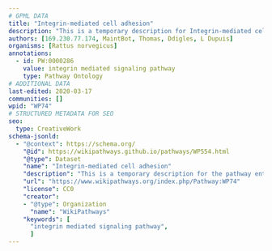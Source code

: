 ```yaml
---
# GPML DATA
title: "Integrin-mediated cell adhesion"
description: "This is a temporary description for Integrin-mediated cell adhesion"
authors: [169.230.77.174, MaintBot, Thomas, Ddigles, L Dupuis]
organisms: [Rattus norvegicus]
annotations:
  - id: PW:0000286
    value: integrin mediated signaling pathway
    type: Pathway Ontology
# ADDITIONAL DATA
last-edited: 2020-03-17
communities: []
wpid: "WP74"
# STRUCTURED METADATA FOR SEO
seo:
  type: CreativeWork
schema-jsonld:
  - "@context": https://schema.org/
    "@id": https://wikipathways.github.io/pathways/WP554.html
    "@type": Dataset
    "name": "Integrin-mediated cell adhesion"
    "description": "This is a temporary description for the pathway entitled: Integrin-mediated cell adhesion"
    "url": "https://www.wikipathways.org/index.php/Pathway:WP74"
    "license": CC0
    "creator":
    - "@type": Organization
      "name": "WikiPathways"
    "keywords": [
      "integrin mediated signaling pathway",
      ]
---
```

